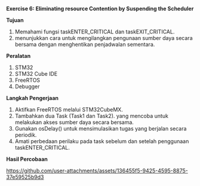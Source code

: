 **Exercise 6: Eliminating resource Contention by Suspending the Scheduler**

**Tujuan**

1. Memahami fungsi taskENTER_CRITICAL dan taskEXIT_CRITICAL.
2. menunjukkan cara untuk mengilangkan pengunaan sumber daya secara bersama dengan menghentikan penjadwalan sementara.

**Peralatan**
1. STM32
2. STM32 Cube IDE
3. FreeRTOS
4. Debugger

**Langkah Pengerjaan**
1. Aktifkan FreeRTOS melalui STM32CubeMX.
2. Tambahkan dua Task (Task1 dan Task2). yang mencoba untuk melakukan akses sumber daya secara bersama.
3. Gunakan osDelay() untuk mensimulasikan tugas yang berjalan secara periodik.
4. Amati perbedaan perilaku pada task sebelum dan setelah penggunaan taskENTER_CRITICAL.

**Hasil Percobaan**


https://github.com/user-attachments/assets/136455f5-9425-4595-8875-37e59525b9d3

